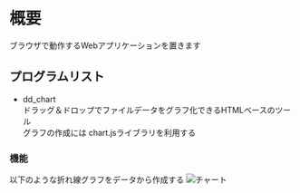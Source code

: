 # 概要
ブラウザで動作するWebアプリケーションを置きます

## プログラムリスト
* dd_chart<br>
ドラッグ＆ドロップでファイルデータをグラフ化できるHTMLベースのツール<br>
グラフの作成には chart.jsライブラリを利用する

### 機能
以下のような折れ線グラフをデータから作成する
![チャート](.\dd-chart\png\4列データ_折れ線.png)
